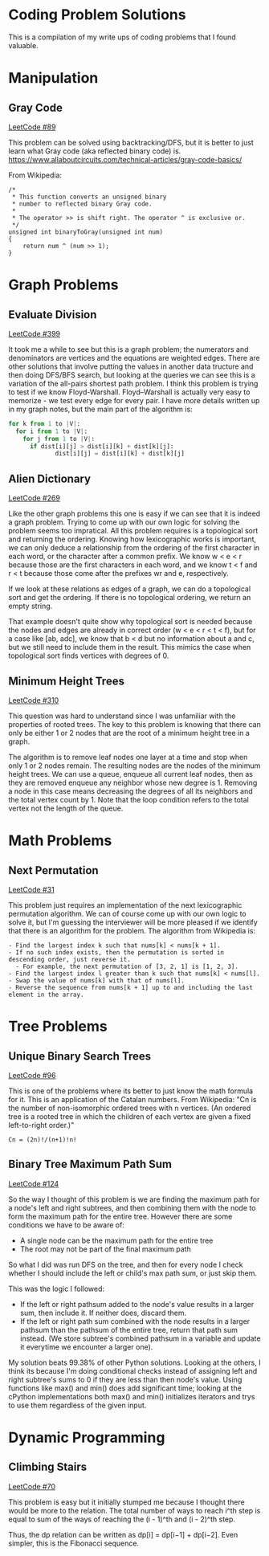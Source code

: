 # Coding Problem Solutions
This is a compilation of my write ups of coding problems that I found valuable.

# Manipulation
## Gray Code
[LeetCode #89](https://leetcode.com/problems/gray-code/description/)

This problem can be solved using backtracking/DFS, but it is better to just learn what Gray code (aka reflected binary code) is. 
https://www.allaboutcircuits.com/technical-articles/gray-code-basics/

From Wikipedia:
```
/*
 * This function converts an unsigned binary
 * number to reflected binary Gray code.
 *
 * The operator >> is shift right. The operator ^ is exclusive or.
 */
unsigned int binaryToGray(unsigned int num)
{
    return num ^ (num >> 1);
}
```

# Graph Problems
## Evaluate Division
[LeetCode #399](https://leetcode.com/problems/evaluate-division/description/)

It took me a while to see but this is a graph problem; the numerators and denominators are vertices and the equations are weighted edges. There are other solutions that involve putting the values in another data tructure and then doing DFS/BFS search, but looking at the queries we can see this is a variation of the all-pairs shortest path problem. I think this problem is trying to test if we know Floyd-Warshall. Floyd–Warshall is actually very easy to memorize - we test every edge for every pair. I have more details written up in my graph notes, but the main part of the algorithm is:
```python
for k from 1 to |V|:
  for i from 1 to |V|:
    for j from 1 to |V|:
      if dist[i][j] > dist[i][k] + dist[k][j]:
             dist[i][j] = dist[i][k] + dist[k][j]
```

## Alien Dictionary
[LeetCode #269](https://leetcode.com/problems/alien-dictionary/description/)

Like the other graph problems this one is easy if we can see that it is indeed a graph problem. Trying to come up with our own logic for solving the problem seems too impratical. All this problem requires is a topological sort and returning the ordering. Knowing how lexicographic works is important, we can only deduce a relationship from the ordering of the first character in each word, or the character after a common prefix. We know w < e < r because those are the first characters in each word, and we know t < f and r < t because those come after the prefixes wr and e, respectively. 

If we look at these relations as edges of a graph, we can do a topological sort and get the ordering. If there is no topological ordering, we return an empty string.

That example doesn't quite show why topological sort is needed because the nodes and edges are already in correct order (w < e < r < t < f), but for a case like [ab, adc], we know that b < d but no information about a and c, but we still need to include them in the result. This mimics the case when topological sort finds vertices with degrees of 0.

## Minimum Height Trees
[LeetCode #310](https://leetcode.com/problems/minimum-height-trees/description/)

This question was hard to understand since I was unfamiliar with the properties of rooted trees. The key to this problem is knowing that there can only be either 1 or 2 nodes that are the root of a minimum height tree in a graph.

The algorithm is to remove leaf nodes one layer at a time and stop when only 1 or 2 nodes remain. The resulting nodes are the nodes of the minimum height trees. We can use a queue, enqueue all current leaf nodes, then as they are removed enqueue any neighbor whose new degree is 1. Removing a node in this case means decreasing the degrees of all its neighbors and the total vertex count by 1. Note that the loop condition refers to the total vertex not the length of the queue.

# Math Problems
## Next Permutation
[LeetCode #31](https://leetcode.com/problems/next-permutation/description/)

This problem just requires an implementation of the next lexicographic permutation algorithm. We can of course come up with our own logic to solve it, but I'm guessing the interviewer will be more pleased if we identify that there is an algorithm for the problem. The algorithm from Wikipedia is:

```
- Find the largest index k such that nums[k] < nums[k + 1]. 
- If no such index exists, then the permutation is sorted in descending order, just reverse it. 
  - For example, the next permutation of [3, 2, 1] is [1, 2, 3].
- Find the largest index l greater than k such that nums[k] < nums[l].
- Swap the value of nums[k] with that of nums[l].
- Reverse the sequence from nums[k + 1] up to and including the last element in the array.
```

# Tree Problems
## Unique Binary Search Trees
[LeetCode #96](https://leetcode.com/problems/unique-binary-search-trees/description/)

This is one of the problems where its better to just know the math formula for it. This is an application of the Catalan numbers. From Wikipedia: "Cn is the number of non-isomorphic ordered trees with n vertices. (An ordered tree is a rooted tree in which the children of each vertex are given a fixed left-to-right order.)"
```
Cn = (2n)!/(n+1)!n!
```
## Binary Tree Maximum Path Sum
[LeetCode #124](https://leetcode.com/problems/binary-tree-maximum-path-sum/description/)

So the way I thought of this problem is we are finding the maximum path for a node's left and right subtrees, and then combining them with the node to form the maximum path for the entire tree. However there are some conditions we have to be aware of:
- A single node can be the maximum path for the entire tree
- The root may not be part of the final maximum path

So what I did was run DFS on the tree, and then for every node I check whether I should include the left or child's max path sum, or just skip them.

This was the logic I followed:
- If the left or right pathsum added to the node's value results in a larger sum, then include it. If neither does, discard them.
- If the left or right path sum combined with the node results in a larger pathsum than the pathsum of the entire tree, return that path sum instead. (We store subtree's combined pathsum in a variable and update it everytime we encounter a larger one).

My solution beats 99.38% of other Python solutions. Looking at the others, I think its because I'm doing conditional checks instead of assigning left and right subtree's sums to 0 if they are less than then node's value. Using functions like max() and min() does add significant time; looking at the cPython implementations both max() and min() initializes iterators and trys to use them regardless of the given input.

# Dynamic Programming
## Climbing Stairs
[LeetCode #70](https://leetcode.com/problems/climbing-stairs/description/)

This problem is easy but it initially stumped me because I thought there would be more to the relation. The total number of ways to reach i^th step is equal to sum of the ways of reaching the (i - 1)^th and (i - 2)^th step.

Thus, the dp relation can be written as dp[i] = dp[i−1] + dp[i−2]. Even simpler, this is the Fibonacci sequence.
